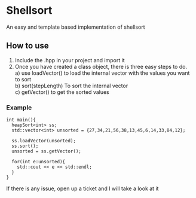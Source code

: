 # Shellsort
An easy and template based implementation of shellsort

## How to use ##
1) Include the .hpp in your project and import it
2) Once you have created a class object, there is three easy steps to do.<br/>
  a) use loadVector() to load the internal vector with the values you want to sort <br/>
  b) sort(stepLength) To sort the internal vector<br/>
  c) getVector() to get the sorted values<br/>

### Example ###
```
int main(){
  heapSort<int> ss;
  std::vector<int> unsorted = {27,34,21,56,38,13,45,6,14,33,84,12};

  ss.loadVector(unsorted);
  ss.sort();
  unsorted = ss.getVector();

  for(int e:unsorted){
    std::cout << e << std::endl;
  }
}
```

If there is any issue, open up a ticket and I will take a look at it
